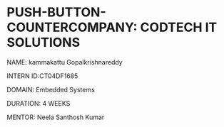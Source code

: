 # PUSH-BUTTON-COUNTERCOMPANY: CODTECH IT SOLUTIONS

NAME: kammakattu Gopalkrishnareddy 

INTERN ID:CT04DF1685

DOMAIN: Embedded Systems

DURATION: 4 WEEKS

MENTOR: Neela Santhosh Kumar
